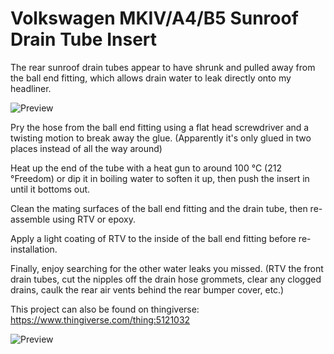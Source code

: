 # Volkswagen MKIV/A4/B5 Sunroof Drain Tube Insert
The rear sunroof drain tubes appear to have shrunk and pulled away from the ball end fitting, which allows drain water to leak directly onto my headliner.

![Preview](https://github.com/XDleader555/cad_models/raw/main/vw_mkiv_a4_b5_sunroof_drain_tube_insert/res/FA-sunroof_rear_drain_hose_ball_end_female.jpg)

Pry the hose from the ball end fitting using a flat head screwdriver and a twisting motion to break away the glue. (Apparently it's only glued in two places instead of all the way around)

Heat up the end of the tube with a heat gun to around 100 °C (212 °Freedom) or dip it in boiling water to soften it up, then push the insert in until it bottoms out.

Clean the mating surfaces of the ball end fitting and the drain tube, then re-assemble using RTV or epoxy.

Apply a light coating of RTV to the inside of the ball end fitting before re-installation.

Finally, enjoy searching for the other water leaks you missed. (RTV the front drain tubes, cut the nipples off the drain hose grommets, clear any clogged drains, caulk the rear air vents behind the rear bumper cover, etc.)

This project can also be found on thingiverse:
https://www.thingiverse.com/thing:5121032

![Preview](https://github.com/XDleader555/cad_models/raw/main/vw_mkiv_a4_b5_sunroof_drain_tube_insert/res/FA-sunroof_drain_hose_insert.jpg)
